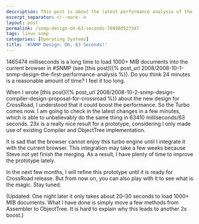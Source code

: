 ```yaml
---
description: This post is about the latest performance analysis of the MIB parser.
excerpt_separator: <!--more-->
layout: post
permalink: /snmp-design-oh-63-seconds-70998d527347
tags: linux snmp
categories: [Operating Systems]
title: '#SNMP Design: Oh, 63 Seconds!'
---
```

1465474 milliseconds is a long time to load 1000+ MIB documents into the current browser in #SNMP (see [this post]({% post_url 2008/2008-10-1-snmp-design-the-first-performance-analysis %}). Do you think 24 minutes is a reasonable amount of time? I feel it too long.

<!--more-->

When I wrote [this post]({% post_url 2008/2008-10-2-snmp-design-compiler-design-proposal-for-crossroad %}) about the new design for CrossRoad, I understood that it could boost the performance. So the Turbo comes now. I am going to check in the latest changes in a few minutes, which is able to unbelievably do the same thing in 63410 milliseconds/63 seconds. 23x is a really nice result for a prototype, considering I only made use of existing Compiler and ObjectTree implementation.

It is sad that the browser cannot enjoy this turbo engine until I integrate it with the current browser. This integration may take a few weeks because Steve not yet finish the merging. As a result, I have plenty of time to improve the prototype lately.

In the next few months, I will refine this prototype until it is ready for CrossRoad release. But from now on, you can also play with it to see what is the magic. Stay tuned.

(Updated: One night later it only takes about 20–30 seconds to load 1000+ MIB documents. What I have done is simply move a few methods from Assembler to ObjectTree. It is hard to explain why this leads to another 2x boost.)
